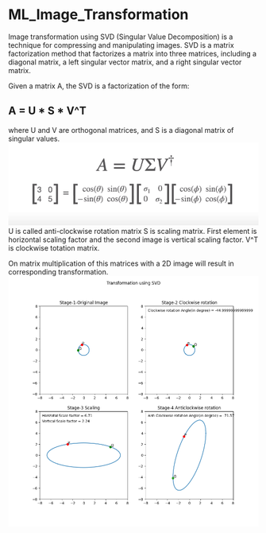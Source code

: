 # ML_Image_Transformation
Image transformation using SVD (Singular Value Decomposition) is a technique for compressing and manipulating images. SVD is a matrix factorization method that factorizes a matrix into three matrices, including a diagonal matrix, a left singular vector matrix, and a right singular vector matrix. 

Given a matrix A, the SVD is a factorization of the form:

## A = U * S * V^T

where U and V are orthogonal matrices, and S is a diagonal matrix of singular values.<br>
![SVD image](SVD.png)
<br>
U is called anti-clockwise rotation matrix
S is scaling matrix. First element is horizontal scaling factor and the second image is vertical scaling factor.
V^T is clockwise totation matrix.

On matrix multiplication of this matrices with a 2D image will result in corresponding transformation.
![SVD image](saved_plot.png)
